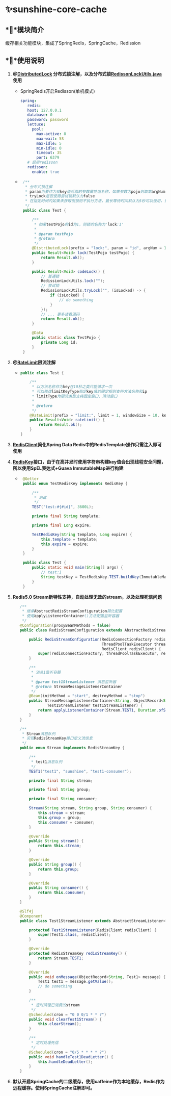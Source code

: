 # ✨sunshine-core-cache

## *💎*模块简介

缓存相关功能模块，集成了SpringRedis，SpringCache，Redission

## *💫*使用说明

1. **@[DistributedLock](src%2Fmain%2Fjava%2Forg%2Fsunshine%2Fcore%2Fcache%2Fannotation%2FDistributedLock.java)
   分布式锁注解，以及分布式锁[RedissonLockUtils.java](src%2Fmain%2Fjava%2Forg%2Fsunshine%2Fcore%2Fcache%2Fredisson%2Futil%2FRedissonLockUtils.java)
   使用**
   
    - SpringRedis开启Redisson(单机模式)
      ```yaml
      spring:
         redis:
         host: 127.0.0.1
         database: 0
         password: password
         lettuce:
           pool:
             max-active: 8
             max-wait: 5S
             max-idle: 5
             min-idle: 0
             timeout: 3S
             port: 6379
         # 启用redisson
         redisson:
           enable: true
      ```
    - ```java
       /**
        * 分布式锁注解
        * param为要作为锁key值后缀的参数属性值名称，如果参数为pojo则取第argNum下的属性名称为couponId参数值（默认为第一个）
        * tryLock是否使用尝试锁默认为false
        * 在指定时间内如果未获取倒锁则不执行方法，最长等待时间默认为5秒可以使用，锁释放时间默认为10秒
        */
       public class Test {
      
           /**
            * 如果testPojo的id为1，则锁的名称为'lock:1'
            *
            * @param testPojo
            * @return
            */
           @DistributedLock(prefix = "lock:", param = "id", argNum = 1, tryLock = true)
           public Result<Void> lock(TestPojo testPojo) {
               return Result.ok();
           }
      
           public Result<Void> codeLock() {
               // 普通锁
               RedissionLockUtils.lock("");
               // 尝试锁
               RedissionLockUtils.tryLock("", (isLocked) -> {
                   if (isLocked) {
                       // do something
                   }
               });
               // ... 更多请看源码
               return Result.ok();
           }
      
           @Data
           public static class TestPojo {
               private Long id;
           }
       }
      ```
   
2. **@[RateLimit](src%2Fmain%2Fjava%2Forg%2Fsunshine%2Fcore%2Fcache%2Fannotation%2FRateLimit.java)限流注解**
   - ```java
     public class Test {
     
         /**
          * 以方法名称作为key在10秒之类只能请求一次
          * 可以修改limitKeyType指定key值的限定规则支持方法名称和ip
          * limitType为限流类型支持固定窗口、滑动窗口
          *
          * @return
          */
         @RateLimit(prefix = "limit:", limit = 1, windowSize = 10, keyType = RateLimit.RateLimitKeyType.METHOD, type = RateLimit.RateLimitType.FIXED_WINDOW)
         public Result<Void> rateLimit() {
             return Result.ok();
         }
     }
     ```

3. **[RedisClient](src%2Fmain%2Fjava%2Forg%2Fsunshine%2Fcore%2Fcache%2FRedisClient.java)简化Spring Data Redis中的RedisTemplate操作只需注入即可使用**

4. **[RedisKey](src%2Fmain%2Fjava%2Forg%2Fsunshine%2Fcore%2Fcache%2FRedisKey.java)接口，由于在高并发时使用字符串构建key值会出现线程安全问题，所以使用SpEL表达式+Guava ImmutableMap进行构建**

   - ```java
      @Getter
      public enum TestRedisKey implements RedisKey {
     
          /**
           * 测试
           */
          TEST("test:#{#id}", 3600L);
     
          private final String template;
     
          private final Long expire;
     
          TestRedisKey(String template, Long expire) {
              this.template = template;
              this.expire = expire;
          }
      }
     
      public class Test {
          public static void main(String[] args) {
              // test:1
              String testKey = TestRedisKey.TEST.buildKey(ImmutableMap.<String, String>builder().put("id", "1").build());
          }
      }
     ```

5. **Redis5.0 Stream新特性支持，自动处理无效的stream，以及处理死信问题**

   ```java
      /**
       * 继承AbstractRedisStreamConfiguration简化配置
       * 使用applyListenerContainer()方法配置监听容器
       */
      @Configuration(proxyBeanMethods = false)
      public class RedisStreamConfiguration extends AbstractRedisStreamConfiguration {
   
          public RedisStreamConfiguration(RedisConnectionFactory redisConnectionFactory,
                                          ThreadPoolTaskExecutor threadPoolTaskExecutor,
                                          RedisClient redisClient) {
              super(redisConnectionFactory, threadPoolTaskExecutor, redisClient);
          }
   
          /**
           * 消息1监听容器
           *
           * @param test1StreamListener 消息监听器
           * @return StreamMessageListenerContainer
           */
          @Bean(initMethod = "start", destroyMethod = "stop")
          public StreamMessageListenerContainer<String, ObjectRecord<String, OrderMessage>> orderExpiredConsumerListener(
                  Test1StreamListener test1StreamListener) {
              return applyListenerContainer(Stream.TEST1, Duration.ofSeconds(1L), 10, Test1.class, test1StreamListener);
          }
      }
   
      /**
       * Stream消息队列
       * 实现RedisStreamKey接口定义流信息
       */
      public enum Stream implements RedisStreamKey {
   
          /**
           * test1消息队列
           */
          TEST1("test1", "sunshine", "test1-consumer");
   
          private final String stream;
   
          private final String group;
   
          private final String consumer;
   
          Stream(String stream, String group, String consumer) {
              this.stream = stream;
              this.group = group;
              this.consumer = consumer;
          }
   
          @Override
          public String stream() {
              return this.stream;
          }
   
          @Override
          public String group() {
              return this.group;
          }
   
          @Override
          public String consumer() {
              return this.consumer;
          }
      }
   
      @Slf4j
      @Component
      public class Test1StreamListener extends AbstractStreamListener<Test1> {
   
          protected Test1StreamListener(RedisClient redisClient) {
              super(Test1.class, redisClient);
          }
   
          @Override
          protected RedisStreamKey redisStreamKey() {
              return Stream.TEST1;
          }
   
          @Override
          public void onMessage(ObjectRecord<String, Test1> message) {
              Test1 test1 = message.getValue();
              // do something
          }
   
          /**
           * 定时清理已消费的stream
           */
          @Scheduled(cron = "0 0 0/1 * * ?")
          public void clearTest1Stream() {
              this.clearStream();
          }
   
          /**
           * 定时处理死信
           */
          @Scheduled(cron = "0/5 * * * * ?")
          public void handleTest1DeadLetter() {
              this.handleDeadLetter();
          }
      }
   ```

6. **默认开启SpringCache的二级缓存，使用caffeine作为本地缓存，Redis作为远程缓存。使用SpringCache注解即可。**